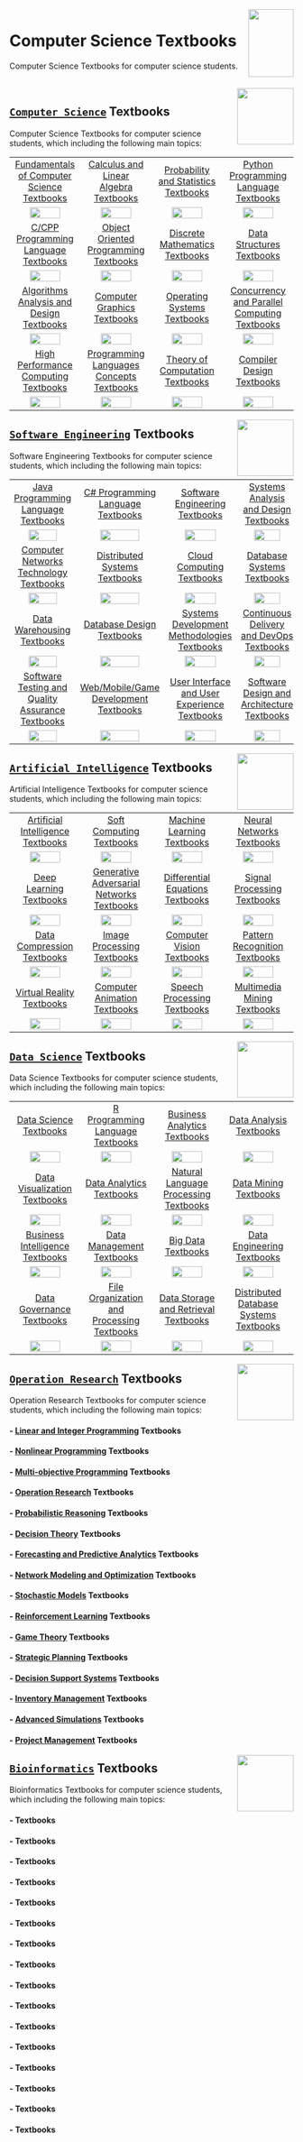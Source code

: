 <img align="right" width="80" height="120" src="https://github.com/cs-MohamedAyman/Computer-Science-Textbooks/blob/master/logos/textbooks.jpg">

# Computer Science Textbooks
Computer Science Textbooks for computer science students.

<br>
<img align="right" width="100" height="100" src="https://github.com/cs-MohamedAyman/cs-MohamedAyman/blob/main/logos/computer-science-department.jpg">

## [`Computer Science`](https://github.com/cs-MohamedAyman/Computer-Science-Textbooks/blob/master/Computer-Science-Textbooks/README.md) Textbooks
Computer Science Textbooks for computer science students, which including the following main topics:

<table>
    <tbody>
        <tr>
<td align=center width="25%"><a href="https://github.com/cs-MohamedAyman/Computer-Science-Textbooks/blob/master/Computer-Science-Textbooks/README.md">Fundamentals of Computer Science Textbooks</a></td>
<td align=center width="25%"><a href="https://github.com/cs-MohamedAyman/Computer-Science-Textbooks/blob/master/Computer-Science-Textbooks/README.md">Calculus and Linear Algebra Textbooks</a></td>
<td align=center width="25%"><a href="https://github.com/cs-MohamedAyman/Computer-Science-Textbooks/blob/master/Computer-Science-Textbooks/README.md">Probability and Statistics Textbooks</a></td>
<td align=center width="25%"><a href="https://github.com/cs-MohamedAyman/Computer-Science-Textbooks/blob/master/Computer-Science-Textbooks/README.md">Python Programming Language Textbooks</a></td>
        </tr>
        <tr>
<td align=center width="25%"><img src="https://github.com/cs-MohamedAyman/cs-MohamedAyman/blob/main/logos/fundamentals-of-computer-science.jpg" width="70%"></img></td>
<td align=center width="25%"><img src="https://github.com/cs-MohamedAyman/cs-MohamedAyman/blob/main/logos/mathematics.jpg" width="70%"></img></td>
<td align=center width="25%"><img src="https://github.com/cs-MohamedAyman/cs-MohamedAyman/blob/main/logos/probability-statistics.jpg" width="70%"></img></td>
<td align=center width="25%"><img src="https://github.com/cs-MohamedAyman/cs-MohamedAyman/blob/main/logos/python.jpg" width="70%"></img></td>
        </tr>
        <tr>
<td align=center width="25%"><a href="https://github.com/cs-MohamedAyman/Computer-Science-Textbooks/blob/master/Computer-Science-Textbooks/README.md">C/CPP Programming Language Textbooks</a></td>
<td align=center width="25%"><a href="https://github.com/cs-MohamedAyman/Computer-Science-Textbooks/blob/master/Computer-Science-Textbooks/README.md">Object Oriented Programming Textbooks</a></td>
<td align=center width="25%"><a href="https://github.com/cs-MohamedAyman/Computer-Science-Textbooks/blob/master/Computer-Science-Textbooks/README.md">Discrete Mathematics Textbooks</a></td>
<td align=center width="25%"><a href="https://github.com/cs-MohamedAyman/Computer-Science-Textbooks/blob/master/Computer-Science-Textbooks/README.md">Data Structures Textbooks</a></td>
        </tr>
        <tr>
<td align=center width="25%"><img src="https://github.com/cs-MohamedAyman/cs-MohamedAyman/blob/main/logos/cpp.jpg" width="70%"></img></td>
<td align=center width="25%"><img src="https://github.com/cs-MohamedAyman/cs-MohamedAyman/blob/main/logos/object-oriented.jpg" width="70%"></img></td>
<td align=center width="25%"><img src="https://github.com/cs-MohamedAyman/cs-MohamedAyman/blob/main/logos/discrete-mathematics.jpg" width="70%"></img></td>
<td align=center width="25%"><img src="https://github.com/cs-MohamedAyman/cs-MohamedAyman/blob/main/logos/data-structures.jpg" width="70%"></img></td>
        </tr>
        <tr>
<td align=center width="25%"><a href="https://github.com/cs-MohamedAyman/Computer-Science-Textbooks/blob/master/Computer-Science-Textbooks/README.md">Algorithms Analysis and Design Textbooks</a></td>
<td align=center width="25%"><a href="https://github.com/cs-MohamedAyman/Computer-Science-Textbooks/blob/master/Computer-Science-Textbooks/README.md">Computer Graphics Textbooks</a></td>
<td align=center width="25%"><a href="https://github.com/cs-MohamedAyman/Computer-Science-Textbooks/blob/master/Computer-Science-Textbooks/README.md">Operating Systems Textbooks</a></td>
<td align=center width="25%"><a href="https://github.com/cs-MohamedAyman/Computer-Science-Textbooks/blob/master/Computer-Science-Textbooks/README.md">Concurrency and Parallel Computing Textbooks</a></td>
        </tr>
        <tr>
<td align=center width="25%"><img src="https://github.com/cs-MohamedAyman/cs-MohamedAyman/blob/main/logos/algorithms-analysis.jpg" width="70%"></img></td>
<td align=center width="25%"><img src="https://github.com/cs-MohamedAyman/cs-MohamedAyman/blob/main/logos/computer-graphics.jpg" width="70%"></img></td>
<td align=center width="25%"><img src="https://github.com/cs-MohamedAyman/cs-MohamedAyman/blob/main/logos/operating-systems.jpg" width="70%"></img></td>
<td align=center width="25%"><img src="https://github.com/cs-MohamedAyman/cs-MohamedAyman/blob/main/logos/parallel-computing.jpg" width="70%"></img></td>
        </tr>
        <tr>
<td align=center width="25%"><a href="https://github.com/cs-MohamedAyman/Computer-Science-Textbooks/blob/master/Computer-Science-Textbooks/README.md">High Performance Computing Textbooks</a></td>
<td align=center width="25%"><a href="https://github.com/cs-MohamedAyman/Computer-Science-Textbooks/blob/master/Computer-Science-Textbooks/README.md">Programming Languages Concepts Textbooks</a></td>
<td align=center width="25%"><a href="https://github.com/cs-MohamedAyman/Computer-Science-Textbooks/blob/master/Computer-Science-Textbooks/README.md">Theory of Computation Textbooks</a></td>
<td align=center width="25%"><a href="https://github.com/cs-MohamedAyman/Computer-Science-Textbooks/blob/master/Computer-Science-Textbooks/README.md">Compiler Design Textbooks</a></td>
        </tr>
        <tr>
<td align=center width="25%"><img src="https://github.com/cs-MohamedAyman/cs-MohamedAyman/blob/main/logos/high-performance-computing.jpg" width="70%"></img></td>
<td align=center width="25%"><img src="https://github.com/cs-MohamedAyman/cs-MohamedAyman/blob/main/logos/programming-languages-concepts.jpg" width="70%"></img></td>
<td align=center width="25%"><img src="https://github.com/cs-MohamedAyman/cs-MohamedAyman/blob/main/logos/theory-of-computation.jpg" width="70%"></img></td>
<td align=center width="25%"><img src="https://github.com/cs-MohamedAyman/cs-MohamedAyman/blob/main/logos/compiler-design.jpg" width="70%"></img></td>
        </tr>
    </tbody>
</table>

<img align="right" width="100" height="100" src="https://github.com/cs-MohamedAyman/cs-MohamedAyman/blob/main/logos/software-engineering-department.jpg">

## [`Software Engineering`](https://github.com/cs-MohamedAyman/Computer-Science-Textbooks/blob/master/Software-Engineering-Textbooks/README.md) Textbooks
Software Engineering Textbooks for computer science students, which including the following main topics:

<table>
    <tbody>
        <tr>
<td align=center width="25%"><a href="https://github.com/cs-MohamedAyman/Computer-Science-Textbooks/blob/master/Software-Engineering-Textbooks/README.md">Java Programming Language Textbooks</a></td>
<td align=center width="25%"><a href="https://github.com/cs-MohamedAyman/Computer-Science-Textbooks/blob/master/Software-Engineering-Textbooks/README.md">C# Programming Language Textbooks</a></td>
<td align=center width="25%"><a href="https://github.com/cs-MohamedAyman/Computer-Science-Textbooks/blob/master/Software-Engineering-Textbooks/README.md">Software Engineering Textbooks</a></td>
<td align=center width="25%"><a href="https://github.com/cs-MohamedAyman/Computer-Science-Textbooks/blob/master/Software-Engineering-Textbooks/README.md">Systems Analysis and Design Textbooks</a></td>
        </tr>
        <tr>
<td align=center width="25%"><img src="https://github.com/cs-MohamedAyman/cs-MohamedAyman/blob/main/logos/java.jpg" width="70%"></img></td>
<td align=center width="25%"><img src="https://github.com/cs-MohamedAyman/cs-MohamedAyman/blob/main/logos/csharp.jpg" width="70%"></img></td>
<td align=center width="25%"><img src="https://github.com/cs-MohamedAyman/cs-MohamedAyman/blob/main/logos/software-engineering.jpg" width="70%"></img></td>
<td align=center width="25%"><img src="https://github.com/cs-MohamedAyman/cs-MohamedAyman/blob/main/logos/system-analysis.jpg" width="70%"></img></td>
        </tr>
        <tr>
<td align=center width="25%"><a href="https://github.com/cs-MohamedAyman/Computer-Science-Textbooks/blob/master/Software-Engineering-Textbooks/README.md">Computer Networks Technology Textbooks</a></td>
<td align=center width="25%"><a href="https://github.com/cs-MohamedAyman/Computer-Science-Textbooks/blob/master/Software-Engineering-Textbooks/README.md">Distributed Systems Textbooks</a></td>
<td align=center width="25%"><a href="https://github.com/cs-MohamedAyman/Computer-Science-Textbooks/blob/master/Software-Engineering-Textbooks/README.md">Cloud Computing Textbooks</a></td>
<td align=center width="25%"><a href="https://github.com/cs-MohamedAyman/Computer-Science-Textbooks/blob/master/Software-Engineering-Textbooks/README.md">Database Systems Textbooks</a></td>
        </tr>
        <tr>
<td align=center width="25%"><img src="https://github.com/cs-MohamedAyman/cs-MohamedAyman/blob/main/logos/computer-networks.jpg" width="70%"></img></td>
<td align=center width="25%"><img src="https://github.com/cs-MohamedAyman/cs-MohamedAyman/blob/main/logos/distributed-systems.jpg" width="70%"></img></td>
<td align=center width="25%"><img src="https://github.com/cs-MohamedAyman/cs-MohamedAyman/blob/main/logos/cloud-computing.jpg" width="70%"></img></td>
<td align=center width="25%"><img src="https://github.com/cs-MohamedAyman/cs-MohamedAyman/blob/main/logos/database-systems.jpg" width="70%"></img></td>
        </tr>
        <tr>
<td align=center width="25%"><a href="https://github.com/cs-MohamedAyman/Computer-Science-Textbooks/blob/master/Software-Engineering-Textbooks/README.md">Data Warehousing Textbooks</a></td>
<td align=center width="25%"><a href="https://github.com/cs-MohamedAyman/Computer-Science-Textbooks/blob/master/Software-Engineering-Textbooks/README.md">Database Design Textbooks</a></td>
<td align=center width="25%"><a href="https://github.com/cs-MohamedAyman/Computer-Science-Textbooks/blob/master/Software-Engineering-Textbooks/README.md">Systems Development Methodologies Textbooks</a></td>
<td align=center width="25%"><a href="https://github.com/cs-MohamedAyman/Computer-Science-Textbooks/blob/master/Software-Engineering-Textbooks/README.md">Continuous Delivery and DevOps Textbooks</a></td>
        </tr>
        <tr>
<td align=center width="25%"><img src="https://github.com/cs-MohamedAyman/cs-MohamedAyman/blob/main/logos/data-warehousing.jpg" width="70%"></img></td>
<td align=center width="25%"><img src="https://github.com/cs-MohamedAyman/cs-MohamedAyman/blob/main/logos/database-design.jpg" width="70%"></img></td>
<td align=center width="25%"><img src="https://github.com/cs-MohamedAyman/cs-MohamedAyman/blob/main/logos/systems-development-methodologies.jpg" width="70%"></img></td>
<td align=center width="25%"><img src="https://github.com/cs-MohamedAyman/cs-MohamedAyman/blob/main/logos/continuous-delivery.jpg" width="70%"></img></td>
        </tr>
        <tr>
<td align=center width="25%"><a href="https://github.com/cs-MohamedAyman/Computer-Science-Textbooks/blob/master/Software-Engineering-Textbooks/README.md">Software Testing and Quality Assurance Textbooks</a></td>
<td align=center width="25%"><a href="https://github.com/cs-MohamedAyman/Computer-Science-Textbooks/blob/master/Software-Engineering-Textbooks/README.md">Web/Mobile/Game Development Textbooks</a></td>
<td align=center width="25%"><a href="https://github.com/cs-MohamedAyman/Computer-Science-Textbooks/blob/master/Software-Engineering-Textbooks/README.md">User Interface and User Experience Textbooks</a></td>
<td align=center width="25%"><a href="https://github.com/cs-MohamedAyman/Computer-Science-Textbooks/blob/master/Software-Engineering-Textbooks/README.md">Software Design and Architecture Textbooks</a></td>
        </tr>
        <tr>
<td align=center width="25%"><img src="https://github.com/cs-MohamedAyman/cs-MohamedAyman/blob/main/logos/software-testing.jpg" width="70%"></img></td>
<td align=center width="25%"><img src="https://github.com/cs-MohamedAyman/cs-MohamedAyman/blob/main/logos/web-mobile-game-development.jpg" width="70%"></img></td>
<td align=center width="25%"><img src="https://github.com/cs-MohamedAyman/cs-MohamedAyman/blob/main/logos/ui-ux.jpg" width="70%"></img></td>
<td align=center width="25%"><img src="https://github.com/cs-MohamedAyman/cs-MohamedAyman/blob/main/logos/software-design.jpg" width="70%"></img></td>
        </tr>
    </tbody>
</table>

<img align="right" width="100" height="100" src="https://github.com/cs-MohamedAyman/cs-MohamedAyman/blob/main/logos/artificial-intelligence-department.jpg">

## [`Artificial Intelligence`](https://github.com/cs-MohamedAyman/Computer-Science-Textbooks/blob/master/Artificial-Intelligence-Textbooks/README.md) Textbooks
Artificial Intelligence Textbooks for computer science students, which including the following main topics:

<table>
    <tbody>
        <tr>
<td align=center width="25%"><a href="https://github.com/cs-MohamedAyman/Computer-Science-Textbooks/blob/master/Artificial-Intelligence-Textbooks/README.md">Artificial Intelligence Textbooks</a></td>
<td align=center width="25%"><a href="https://github.com/cs-MohamedAyman/Computer-Science-Textbooks/blob/master/Artificial-Intelligence-Textbooks/README.md">Soft Computing Textbooks</a></td>
<td align=center width="25%"><a href="https://github.com/cs-MohamedAyman/Computer-Science-Textbooks/blob/master/Artificial-Intelligence-Textbooks/README.md">Machine Learning Textbooks</a></td>
<td align=center width="25%"><a href="https://github.com/cs-MohamedAyman/Computer-Science-Textbooks/blob/master/Artificial-Intelligence-Textbooks/README.md">Neural Networks Textbooks</a></td>
        </tr>
        <tr>
<td align=center width="25%"><img src="https://github.com/cs-MohamedAyman/cs-MohamedAyman/blob/main/logos/artificial-intelligence.jpg" width="70%"></img></td>
<td align=center width="25%"><img src="https://github.com/cs-MohamedAyman/cs-MohamedAyman/blob/main/logos/soft-computing.jpg" width="70%"></img></td>
<td align=center width="25%"><img src="https://github.com/cs-MohamedAyman/cs-MohamedAyman/blob/main/logos/machine-learning.jpg" width="70%"></img></td>
<td align=center width="25%"><img src="https://github.com/cs-MohamedAyman/cs-MohamedAyman/blob/main/logos/neural-networks.jpg" width="70%"></img></td>
        </tr>
        <tr>
<td align=center width="25%"><a href="https://github.com/cs-MohamedAyman/Computer-Science-Textbooks/blob/master/Artificial-Intelligence-Textbooks/README.md">Deep Learning Textbooks</a></td>
<td align=center width="25%"><a href="https://github.com/cs-MohamedAyman/Computer-Science-Textbooks/blob/master/Artificial-Intelligence-Textbooks/README.md">Generative Adversarial Networks Textbooks</a></td>
<td align=center width="25%"><a href="https://github.com/cs-MohamedAyman/Computer-Science-Textbooks/blob/master/Artificial-Intelligence-Textbooks/README.md">Differential Equations Textbooks</a></td>
<td align=center width="25%"><a href="https://github.com/cs-MohamedAyman/Computer-Science-Textbooks/blob/master/Artificial-Intelligence-Textbooks/README.md">Signal Processing Textbooks</a></td>
        </tr>
        <tr>
<td align=center width="25%"><img src="https://github.com/cs-MohamedAyman/cs-MohamedAyman/blob/main/logos/deep-learning.jpg" width="70%"></img></td>
<td align=center width="25%"><img src="https://github.com/cs-MohamedAyman/cs-MohamedAyman/blob/main/logos/generative-adversarial-network.jpg" width="70%"></img></td>
<td align=center width="25%"><img src="https://github.com/cs-MohamedAyman/cs-MohamedAyman/blob/main/logos/differential-equations.jpg" width="70%"></img></td>
<td align=center width="25%"><img src="https://github.com/cs-MohamedAyman/cs-MohamedAyman/blob/main/logos/signal-processing.jpg" width="70%"></img></td>
        </tr>
        <tr>
<td align=center width="25%"><a href="https://github.com/cs-MohamedAyman/Computer-Science-Textbooks/blob/master/Artificial-Intelligence-Textbooks/README.md">Data Compression Textbooks</a></td>
<td align=center width="25%"><a href="https://github.com/cs-MohamedAyman/Computer-Science-Textbooks/blob/master/Artificial-Intelligence-Textbooks/README.md">Image Processing Textbooks</a></td>
<td align=center width="25%"><a href="https://github.com/cs-MohamedAyman/Computer-Science-Textbooks/blob/master/Artificial-Intelligence-Textbooks/README.md">Computer Vision Textbooks</a></td>
<td align=center width="25%"><a href="https://github.com/cs-MohamedAyman/Computer-Science-Textbooks/blob/master/Artificial-Intelligence-Textbooks/README.md">Pattern Recognition Textbooks</a></td>
        </tr>
        <tr>
<td align=center width="25%"><img src="https://github.com/cs-MohamedAyman/cs-MohamedAyman/blob/main/logos/data-compression.jpg" width="70%"></img></td>
<td align=center width="25%"><img src="https://github.com/cs-MohamedAyman/cs-MohamedAyman/blob/main/logos/image-processing.jpg" width="70%"></img></td>
<td align=center width="25%"><img src="https://github.com/cs-MohamedAyman/cs-MohamedAyman/blob/main/logos/computer-vision.jpg" width="70%"></img></td>
<td align=center width="25%"><img src="https://github.com/cs-MohamedAyman/cs-MohamedAyman/blob/main/logos/pattern-recognition.jpg" width="70%"></img></td>
        </tr>
        <tr>
<td align=center width="25%"><a href="https://github.com/cs-MohamedAyman/Computer-Science-Textbooks/blob/master/Artificial-Intelligence-Textbooks/README.md">Virtual Reality Textbooks</a></td>
<td align=center width="25%"><a href="https://github.com/cs-MohamedAyman/Computer-Science-Textbooks/blob/master/Artificial-Intelligence-Textbooks/README.md">Computer Animation Textbooks</a></td>
<td align=center width="25%"><a href="https://github.com/cs-MohamedAyman/Computer-Science-Textbooks/blob/master/Artificial-Intelligence-Textbooks/README.md">Speech Processing Textbooks</a></td>
<td align=center width="25%"><a href="https://github.com/cs-MohamedAyman/Computer-Science-Textbooks/blob/master/Artificial-Intelligence-Textbooks/README.md">Multimedia Mining Textbooks</a></td>
        </tr>
        <tr>
<td align=center width="25%"><img src="https://github.com/cs-MohamedAyman/cs-MohamedAyman/blob/main/logos/virtual-reality.jpg" width="70%"></img></td>
<td align=center width="25%"><img src="https://github.com/cs-MohamedAyman/cs-MohamedAyman/blob/main/logos/computer-animation.jpg" width="70%"></img></td>
<td align=center width="25%"><img src="https://github.com/cs-MohamedAyman/cs-MohamedAyman/blob/main/logos/speech-processing.jpg" width="70%"></img></td>
<td align=center width="25%"><img src="https://github.com/cs-MohamedAyman/cs-MohamedAyman/blob/main/logos/multimedia-mining.jpg" width="70%"></img></td>
        </tr>
    </tbody>
</table>

<img align="right" width="100" height="100" src="https://github.com/cs-MohamedAyman/cs-MohamedAyman/blob/main/logos/data-science-department.jpg">

## [`Data Science`](https://github.com/cs-MohamedAyman/Computer-Science-Textbooks/blob/master/Data-Science-Textbooks/README.md) Textbooks
Data Science Textbooks for computer science students, which including the following main topics:

<table>
    <tbody>
        <tr>
<td align=center width="25%"><a href="https://github.com/cs-MohamedAyman/Computer-Science-Textbooks/blob/master/Data-Science-Textbooks/README.md">Data Science Textbooks</a></td>
<td align=center width="25%"><a href="https://github.com/cs-MohamedAyman/Computer-Science-Textbooks/blob/master/Data-Science-Textbooks/README.md">R Programming Language Textbooks</a></td>
<td align=center width="25%"><a href="https://github.com/cs-MohamedAyman/Computer-Science-Textbooks/blob/master/Data-Science-Textbooks/README.md">Business Analytics Textbooks</a></td>
<td align=center width="25%"><a href="https://github.com/cs-MohamedAyman/Computer-Science-Textbooks/blob/master/Data-Science-Textbooks/README.md">Data Analysis Textbooks</a></td>
        </tr>
        <tr>
<td align=center width="25%"><img src="https://github.com/cs-MohamedAyman/cs-MohamedAyman/blob/main/logos/data-science.jpg" width="70%"></img></td>
<td align=center width="25%"><img src="https://github.com/cs-MohamedAyman/cs-MohamedAyman/blob/main/logos/r.jpg" width="70%"></img></td>
<td align=center width="25%"><img src="https://github.com/cs-MohamedAyman/cs-MohamedAyman/blob/main/logos/business-analytics.jpg" width="70%"></img></td>
<td align=center width="25%"><img src="https://github.com/cs-MohamedAyman/cs-MohamedAyman/blob/main/logos/data-analysis.jpg" width="70%"></img></td>
        </tr>
        <tr>
<td align=center width="25%"><a href="https://github.com/cs-MohamedAyman/Computer-Science-Textbooks/blob/master/Data-Science-Textbooks/README.md">Data Visualization Textbooks</a></td>
<td align=center width="25%"><a href="https://github.com/cs-MohamedAyman/Computer-Science-Textbooks/blob/master/Data-Science-Textbooks/README.md">Data Analytics Textbooks</a></td>
<td align=center width="25%"><a href="https://github.com/cs-MohamedAyman/Computer-Science-Textbooks/blob/master/Data-Science-Textbooks/README.md">Natural Language Processing Textbooks</a></td>
<td align=center width="25%"><a href="https://github.com/cs-MohamedAyman/Computer-Science-Textbooks/blob/master/Data-Science-Textbooks/README.md">Data Mining Textbooks</a></td>
        </tr>
        <tr>
<td align=center width="25%"><img src="https://github.com/cs-MohamedAyman/cs-MohamedAyman/blob/main/logos/data-visualization.jpg" width="70%"></img></td>
<td align=center width="25%"><img src="https://github.com/cs-MohamedAyman/cs-MohamedAyman/blob/main/logos/data-analytics.jpg" width="70%"></img></td>
<td align=center width="25%"><img src="https://github.com/cs-MohamedAyman/cs-MohamedAyman/blob/main/logos/natural-language-processing.jpg" width="70%"></img></td>
<td align=center width="25%"><img src="https://github.com/cs-MohamedAyman/cs-MohamedAyman/blob/main/logos/data-mining.jpg" width="70%"></img></td>
        </tr>
        <tr>
<td align=center width="25%"><a href="https://github.com/cs-MohamedAyman/Computer-Science-Textbooks/blob/master/Data-Science-Textbooks/README.md">Business Intelligence Textbooks</a></td>
<td align=center width="25%"><a href="https://github.com/cs-MohamedAyman/Computer-Science-Textbooks/blob/master/Data-Science-Textbooks/README.md">Data Management Textbooks</a></td>
<td align=center width="25%"><a href="https://github.com/cs-MohamedAyman/Computer-Science-Textbooks/blob/master/Data-Science-Textbooks/README.md">Big Data Textbooks</a></td>
<td align=center width="25%"><a href="https://github.com/cs-MohamedAyman/Computer-Science-Textbooks/blob/master/Data-Science-Textbooks/README.md">Data Engineering Textbooks</a></td>
        </tr>
        <tr>
<td align=center width="25%"><img src="https://github.com/cs-MohamedAyman/cs-MohamedAyman/blob/main/logos/business-intelligence.jpg" width="70%"></img></td>
<td align=center width="25%"><img src="https://github.com/cs-MohamedAyman/cs-MohamedAyman/blob/main/logos/data-management.jpg" width="70%"></img></td>
<td align=center width="25%"><img src="https://github.com/cs-MohamedAyman/cs-MohamedAyman/blob/main/logos/big-data.jpg" width="70%"></img></td>
<td align=center width="25%"><img src="https://github.com/cs-MohamedAyman/cs-MohamedAyman/blob/main/logos/data-engineering.jpg" width="70%"></img></td>
        </tr>
        <tr>
<td align=center width="25%"><a href="https://github.com/cs-MohamedAyman/Computer-Science-Textbooks/blob/master/Data-Science-Textbooks/README.md">Data Governance Textbooks</a></td>
<td align=center width="25%"><a href="https://github.com/cs-MohamedAyman/Computer-Science-Textbooks/blob/master/Data-Science-Textbooks/README.md">File Organization and Processing Textbooks</a></td>
<td align=center width="25%"><a href="https://github.com/cs-MohamedAyman/Computer-Science-Textbooks/blob/master/Data-Science-Textbooks/README.md">Data Storage and Retrieval Textbooks</a></td>
<td align=center width="25%"><a href="https://github.com/cs-MohamedAyman/Computer-Science-Textbooks/blob/master/Data-Science-Textbooks/README.md">Distributed Database Systems Textbooks</a></td>
        </tr>
        <tr>
<td align=center width="25%"><img src="https://github.com/cs-MohamedAyman/cs-MohamedAyman/blob/main/logos/data-governance.jpg" width="70%"></img></td>
<td align=center width="25%"><img src="https://github.com/cs-MohamedAyman/cs-MohamedAyman/blob/main/logos/file-organization.jpg" width="70%"></img></td>
<td align=center width="25%"><img src="https://github.com/cs-MohamedAyman/cs-MohamedAyman/blob/main/logos/data-storage.jpg" width="70%"></img></td>
<td align=center width="25%"><img src="https://github.com/cs-MohamedAyman/cs-MohamedAyman/blob/main/logos/distributed-database.jpg" width="70%"></img></td>
        </tr>
    </tbody>
</table>

<img align="right" width="100" height="100" src="https://github.com/cs-MohamedAyman/cs-MohamedAyman/blob/main/logos/operation-research-department.jpg">

## [`Operation Research`](https://github.com/cs-MohamedAyman/Computer-Science-Textbooks/blob/master/Operation-Research-Textbooks/README.md) Textbooks
Operation Research Textbooks for computer science students, which including the following main topics:

#### - [Linear and Integer Programming](https://github.com/cs-MohamedAyman/Computer-Science-Textbooks/blob/master/Operation-Research-Textbooks/README.md) Textbooks
#### - [Nonlinear Programming](https://github.com/cs-MohamedAyman/Computer-Science-Textbooks/blob/master/Operation-Research-Textbooks/README.md) Textbooks
#### - [Multi-objective Programming](https://github.com/cs-MohamedAyman/Computer-Science-Textbooks/blob/master/Operation-Research-Textbooks/README.md) Textbooks
#### - [Operation Research](https://github.com/cs-MohamedAyman/Computer-Science-Textbooks/blob/master/Operation-Research-Textbooks/README.md) Textbooks
#### - [Probabilistic Reasoning](https://github.com/cs-MohamedAyman/Computer-Science-Textbooks/blob/master/Operation-Research-Textbooks/README.md) Textbooks
#### - [Decision Theory](https://github.com/cs-MohamedAyman/Computer-Science-Textbooks/blob/master/Operation-Research-Textbooks/README.md) Textbooks
#### - [Forecasting and Predictive Analytics](https://github.com/cs-MohamedAyman/Computer-Science-Textbooks/blob/master/Operation-Research-Textbooks/README.md) Textbooks
#### - [Network Modeling and Optimization](https://github.com/cs-MohamedAyman/Computer-Science-Textbooks/blob/master/Operation-Research-Textbooks/README.md) Textbooks
#### - [Stochastic Models](https://github.com/cs-MohamedAyman/Computer-Science-Textbooks/blob/master/Operation-Research-Textbooks/README.md) Textbooks
#### - [Reinforcement Learning](https://github.com/cs-MohamedAyman/Computer-Science-Textbooks/blob/master/Operation-Research-Textbooks/README.md) Textbooks
#### - [Game Theory](https://github.com/cs-MohamedAyman/Computer-Science-Textbooks/blob/master/Operation-Research-Textbooks/README.md) Textbooks
#### - [Strategic Planning](https://github.com/cs-MohamedAyman/Computer-Science-Textbooks/blob/master/Operation-Research-Textbooks/README.md) Textbooks
#### - [Decision Support Systems](https://github.com/cs-MohamedAyman/Computer-Science-Textbooks/blob/master/Operation-Research-Textbooks/README.md) Textbooks
#### - [Inventory Management](https://github.com/cs-MohamedAyman/Computer-Science-Textbooks/blob/master/Operation-Research-Textbooks/README.md) Textbooks
#### - [Advanced Simulations](https://github.com/cs-MohamedAyman/Computer-Science-Textbooks/blob/master/Operation-Research-Textbooks/README.md) Textbooks
#### - [Project Management](https://github.com/cs-MohamedAyman/Computer-Science-Textbooks/blob/master/Operation-Research-Textbooks/README.md) Textbooks

<img align="right" width="100" height="100" src="https://github.com/cs-MohamedAyman/cs-MohamedAyman/blob/main/logos/bioinformatics-department.jpg">

## [`Bioinformatics`](https://github.com/cs-MohamedAyman/Computer-Science-Textbooks/blob/master/Bioinformatics-Textbooks/README.md) Textbooks
Bioinformatics Textbooks for computer science students, which including the following main topics:

#### - [](https://github.com/cs-MohamedAyman/Computer-Science-Textbooks/blob/master/Bioinformatics-Textbooks/README.md) Textbooks
#### - [](https://github.com/cs-MohamedAyman/Computer-Science-Textbooks/blob/master/Bioinformatics-Textbooks/README.md) Textbooks
#### - [](https://github.com/cs-MohamedAyman/Computer-Science-Textbooks/blob/master/Bioinformatics-Textbooks/README.md) Textbooks
#### - [](https://github.com/cs-MohamedAyman/Computer-Science-Textbooks/blob/master/Bioinformatics-Textbooks/README.md) Textbooks
#### - [](https://github.com/cs-MohamedAyman/Computer-Science-Textbooks/blob/master/Bioinformatics-Textbooks/README.md) Textbooks
#### - [](https://github.com/cs-MohamedAyman/Computer-Science-Textbooks/blob/master/Bioinformatics-Textbooks/README.md) Textbooks
#### - [](https://github.com/cs-MohamedAyman/Computer-Science-Textbooks/blob/master/Bioinformatics-Textbooks/README.md) Textbooks
#### - [](https://github.com/cs-MohamedAyman/Computer-Science-Textbooks/blob/master/Bioinformatics-Textbooks/README.md) Textbooks
#### - [](https://github.com/cs-MohamedAyman/Computer-Science-Textbooks/blob/master/Bioinformatics-Textbooks/README.md) Textbooks
#### - [](https://github.com/cs-MohamedAyman/Computer-Science-Textbooks/blob/master/Bioinformatics-Textbooks/README.md) Textbooks
#### - [](https://github.com/cs-MohamedAyman/Computer-Science-Textbooks/blob/master/Bioinformatics-Textbooks/README.md) Textbooks
#### - [](https://github.com/cs-MohamedAyman/Computer-Science-Textbooks/blob/master/Bioinformatics-Textbooks/README.md) Textbooks
#### - [](https://github.com/cs-MohamedAyman/Computer-Science-Textbooks/blob/master/Bioinformatics-Textbooks/README.md) Textbooks
#### - [](https://github.com/cs-MohamedAyman/Computer-Science-Textbooks/blob/master/Bioinformatics-Textbooks/README.md) Textbooks
#### - [](https://github.com/cs-MohamedAyman/Computer-Science-Textbooks/blob/master/Bioinformatics-Textbooks/README.md) Textbooks
#### - [](https://github.com/cs-MohamedAyman/Computer-Science-Textbooks/blob/master/Bioinformatics-Textbooks/README.md) Textbooks
